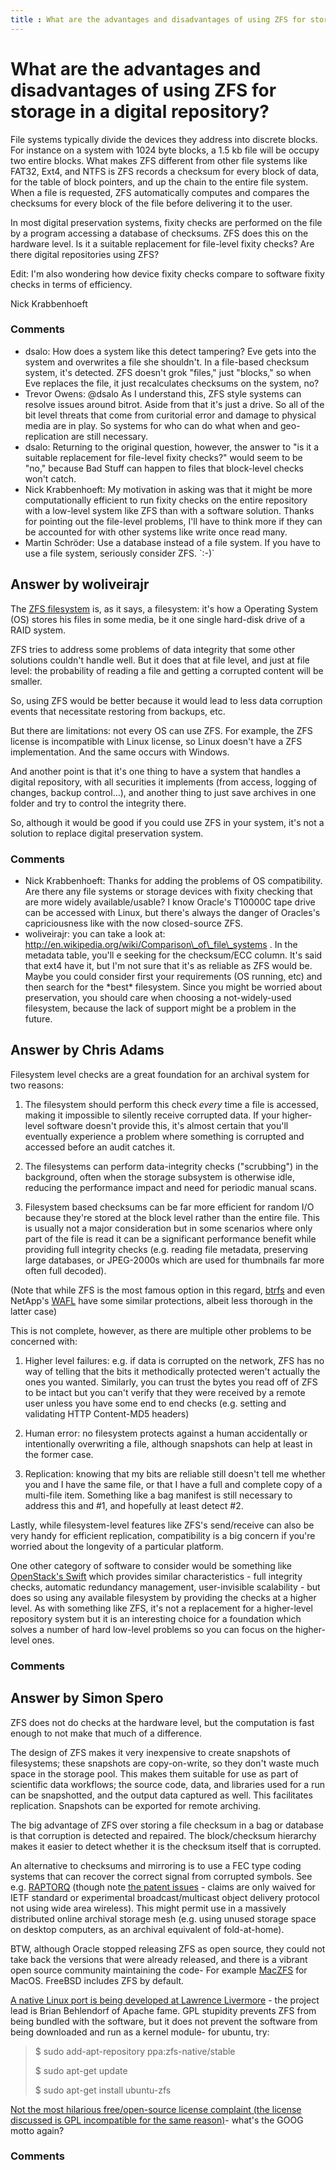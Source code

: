 ```yaml
---
title : What are the advantages and disadvantages of using ZFS for storage in a digital repository?
---
```

What are the advantages and disadvantages of using ZFS for storage in a digital repository?
=====================
File systems typically divide the devices they address into discrete
blocks. For instance on a system with 1024 byte blocks, a 1.5 kb file
will be occupy two entire blocks. What makes ZFS different from other
file systems like FAT32, Ext4, and NTFS is ZFS records a checksum for
every block of data, for the table of block pointers, and up the chain
to the entire file system. When a file is requested, ZFS automatically
computes and compares the checksums for every block of the file before
delivering it to the user.

In most digital preservation systems, fixity checks are performed on the
file by a program accessing a database of checksums. ZFS does this on
the hardware level. Is it a suitable replacement for file-level fixity
checks? Are there digital repositories using ZFS?

Edit: I'm also wondering how device fixity checks compare to software
fixity checks in terms of efficiency.

Nick Krabbenhoeft

### Comments ###
* dsalo: How does a system like this detect tampering? Eve gets into the system
and overwrites a file she shouldn't. In a file-based checksum system,
it's detected. ZFS doesn't grok "files," just "blocks," so when Eve
replaces the file, it just recalculates checksums on the system, no?
* Trevor Owens: @dsalo As I understand this, ZFS style systems can resolve issues around
bitrot. Aside from that it's just a drive. So all of the bit level
threats that come from curitorial error and damage to physical media are
in play. So systems for who can do what when and geo-replication are
still necessary.
* dsalo: Returning to the original question, however, the answer to "is it a
suitable replacement for file-level fixity checks?" would seem to be
"no," because Bad Stuff can happen to files that block-level checks
won't catch.
* Nick Krabbenhoeft: My motivation in asking was that it might be more computationally
efficient to run fixity checks on the entire repository with a low-level
system like ZFS than with a software solution. Thanks for pointing out
the file-level problems, I'll have to think more if they can be
accounted for with other systems like write once read many.
* Martin Schröder: Use a database instead of a file system. If you have to use a file
system, seriously consider ZFS. \`:-)\`


Answer by woliveirajr
----------------
The [ZFS filesystem](http://en.wikipedia.org/wiki/ZFS) is, as it says, a
filesystem: it's how a Operating System (OS) stores his files in some
media, be it one single hard-disk drive of a RAID system.

ZFS tries to address some problems of data integrity that some other
solutions couldn't handle well. But it does that at file level, and just
at file level: the probability of reading a file and getting a corrupted
content will be smaller.

So, using ZFS would be better because it would lead to less data
corruption events that necessitate restoring from backups, etc.

But there are limitations: not every OS can use ZFS. For example, the
ZFS license is incompatible with Linux license, so Linux doesn't have a
ZFS implementation. And the same occurs with Windows.

And another point is that it's one thing to have a system that handles a
digital repository, with all securities it implements (from access,
logging of changes, backup control...), and another thing to just save
archives in one folder and try to control the integrity there.

So, although it would be good if you could use ZFS in your system, it's
not a solution to replace digital preservation system.

### Comments ###
* Nick Krabbenhoeft: Thanks for adding the problems of OS compatibility. Are there any file
systems or storage devices with fixity checking that are more widely
available/usable? I know Oracle's T10000C tape drive can be accessed
with Linux, but there's always the danger of Oracles's capriciousness
like with the now closed-source ZFS.
* woliveirajr: you can take a look at:
http://en.wikipedia.org/wiki/Comparison\_of\_file\_systems . In the
metadata table, you'll e seeking for the checksum/ECC column. It's said
that ext4 have it, but I'm not sure that it's as reliable as ZFS would
be. Maybe you could consider first your requirements (OS running, etc)
and then search for the \*best\* filesystem. Since you might be worried
about preservation, you should care when choosing a not-widely-used
filesystem, because the lack of support might be a problem in the
future.

Answer by Chris Adams
----------------
Filesystem level checks are a great foundation for an archival system
for two reasons:

1.  The filesystem should perform this check *every* time a file is
    accessed, making it impossible to silently receive corrupted data.
    If your higher-level software doesn't provide this, it's almost
    certain that you'll eventually experience a problem where something
    is corrupted and accessed before an audit catches it.

2.  The filesystems can perform data-integrity checks ("scrubbing") in
    the background, often when the storage subsystem is otherwise idle,
    reducing the performance impact and need for periodic manual scans.

3.  Filesystem based checksums can be far more efficient for random I/O
    because they're stored at the block level rather than the entire
    file. This is usually not a major consideration but in some
    scenarios where only part of the file is read it can be a
    significant performance benefit while providing full integrity
    checks (e.g. reading file metadata, preserving large databases, or
    JPEG-2000s which are used for thumbnails far more often full
    decoded).

(Note that while ZFS is the most famous option in this regard,
[btrfs](http://en.wikipedia.org/wiki/Btrfs) and even NetApp's
[WAFL](http://en.wikipedia.org/wiki/Write_Anywhere_File_Layout) have
some similar protections, albeit less thorough in the latter case)

This is not complete, however, as there are multiple other problems to
be concerned with:

1.  Higher level failures: e.g. if data is corrupted on the network, ZFS
    has no way of telling that the bits it methodically protected
    weren't actually the ones you wanted. Similarly, you can trust the
    bytes you read off of ZFS to be intact but you can't verify that
    they were received by a remote user unless you have some end to end
    checks (e.g. setting and validating HTTP Content-MD5 headers)

2.  Human error: no filesystem protects against a human accidentally or
    intentionally overwriting a file, although snapshots can help at
    least in the former case.

3.  Replication: knowing that my bits are reliable still doesn't tell me
    whether you and I have the same file, or that I have a full and
    complete copy of a multi-file item. Something like a bag manifest is
    still necessary to address this and \#1, and hopefully at least
    detect \#2.

Lastly, while filesystem-level features like ZFS's send/receive can also
be very handy for efficient replication, compatibility is a big concern
if you're worried about the longevity of a particular platform.

One other category of software to consider would be something like
[OpenStack's Swift](http://swift.openstack.org/) which provides similar
characteristics - full integrity checks, automatic redundancy
management, user-invisible scalability - but does so using any available
filesystem by providing the checks at a higher level. As with something
like ZFS, it's not a replacement for a higher-level repository system
but it is an interesting choice for a foundation which solves a number
of hard low-level problems so you can focus on the higher-level ones.

### Comments ###

Answer by Simon Spero
----------------
ZFS does not do checks at the hardware level, but the computation is
fast enough to not make that much of a difference.

The design of ZFS makes it very inexpensive to create snapshots of
filesystems; these snapshots are copy-on-write, so they don't waste much
space in the storage pool. This makes them suitable for use as part of
scientific data workflows; the source code, data, and libraries used for
a run can be snapshotted, and the output data captured as well. This
facilitates replication. Snapshots can be exported for remote archiving.

The big advantage of ZFS over storing a file checksum in a bag or
database is that corruption is detected and repaired. The block/checksum
hierarchy makes it easier to detect whether it is the checksum itself
that is corrupted.

An alternative to checksums and mirroring is to use a FEC type coding
systems that can recover the correct signal from corrupted symbols. See
e.g. [RAPTORQ](http://tools.ietf.org/html/rfc6330) (though note [the
patent issues](http://datatracker.ietf.org/ipr/1292/) - claims are only
waived for IETF standard or experimental broadcast/multicast object
delivery protocol not using wide area wireless). This might permit use
in a massively distributed online archival storage mesh (e.g. using
unused storage space on desktop computers, as an archival equivalent of
fold-at-home).

BTW, although Oracle stopped releasing ZFS as open source, they could
not take back the versions that were already released, and there is a
vibrant open source community maintaining the code- For example
[MacZFS](http://code.google.com/p/maczfs/) for MacOS. FreeBSD includes
ZFS by default.

[A native Linux port is being developed at Lawrence
Livermore](https://github.com/zfsonlinux/) - the project lead is Brian
Behlendorf of Apache fame. GPL stupidity prevents ZFS from being bundled
with the software, but it does not prevent the software from being
downloaded and run as a kernel module- for ubuntu, try:

> \$ sudo add-apt-repository ppa:zfs-native/stable
>
> \$ sudo apt-get update
>
> \$ sudo apt-get install ubuntu-zfs

[Not the most hilarious free/open-source license complaint (the license
discussed is GPL incompatible for the same
reason)](http://wonko.com/post/jsmin-isnt-welcome-on-google-code)-
what's the GOOG motto again?

### Comments ###

